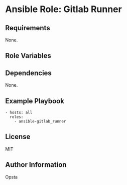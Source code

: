 # Ansible Role: Gitlab Runner



## Requirements

None.

## Role Variables



## Dependencies

None.

## Example Playbook

    - hosts: all
      roles:
        - ansible-gitlab_runner


## License

MIT

## Author Information

Opsta
